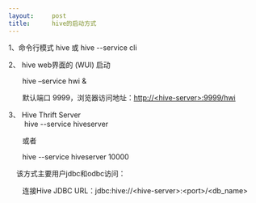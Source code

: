 ```yaml
---
layout:     post
title:      hive的启动方式
---
```

<div id="article_content" class="article_content clearfix csdn-tracking-statistics" data-pid="blog" data-mod="popu_307" data-dsm="post">
								            <link rel="stylesheet" href="https://csdnimg.cn/release/phoenix/template/css/ck_htmledit_views-f76675cdea.css">
						<div class="htmledit_views" id="content_views">
                
<p>1、命令行模式 hive 或 hive --service cli </p>
<p>2、 hive web界面的 (WUI) 启动</p>
<p>       hive –service hwi &amp; </p>
<p>       默认端口 9999，浏览器访问地址：<a href="" rel="nofollow">http://&lt;hive-server&gt;:9999/hwi</a></p>
<p>3、 Hive Thrift Server       <br>
        hive --service hiveserver </p>
<p>       或者</p>
<p>       hive --service hiveserver 10000</p>
<p>    该方式主要用户jdbc和odbc访问：</p>
<p>       连接Hive JDBC URL：jdbc:hive://&lt;hive-server&gt;:&lt;port&gt;/&lt;db_name&gt; </p>
            </div>
                </div>